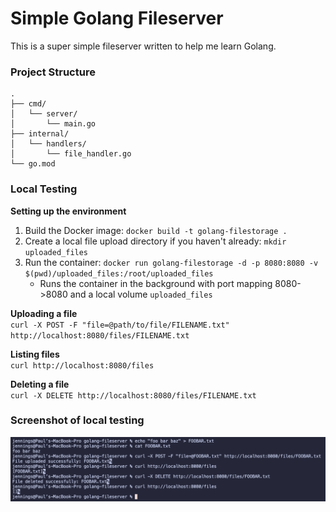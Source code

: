# Simple Golang Fileserver

This is a super simple fileserver written to help me learn Golang.

### Project Structure

```
.
├── cmd/
│   └── server/
│       └── main.go
├── internal/
│   └── handlers/
│       └── file_handler.go
└── go.mod
```


### Local Testing

**Setting up the environment**
1. Build the Docker image: `docker build -t golang-filestorage .`
2. Create a local file upload directory if you haven't already: `mkdir uploaded_files`
3. Run the container: `docker run golang-filestorage -d -p 8080:8080 -v $(pwd)/uploaded_files:/root/uploaded_files`
   - Runs the container in the background with port mapping 8080->8080 and a local volume `uploaded_files`

**Uploading a file**  
`curl -X POST -F "file=@path/to/file/FILENAME.txt" http://localhost:8080/files/FILENAME.txt`

**Listing files**  
`curl http://localhost:8080/files`

**Deleting a file**  
`curl -X DELETE http://localhost:8080/files/FILENAME.txt`


### Screenshot of local testing

<img src="example_usage.png" alt="Example usage" width="800"/>

